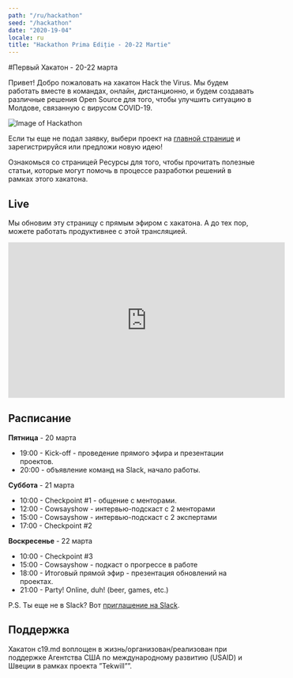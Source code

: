 ```yaml
---
path: "/ru/hackathon"
seed: "/hackathon"
date: "2020-19-04"
locale: ru
title: "Hackathon Prima Ediție - 20-22 Martie"
---
```


#Первый Хакатон - 20-22 марта

Привет! Добро пожаловать на хакатон Hack the Virus. Мы будем работать вместе в командах, онлайн, дистанционно, и будем создавать различные решения Open Source для того, чтобы улучшить ситуацию в Молдове, связанную с вирусом COVID-19.

![Image of Hackathon](https://scontent-mad1-1.xx.fbcdn.net/v/t1.0-9/s960x960/89985803_1544782272357860_6839688882909347840_o.jpg?_nc_cat=101&_nc_sid=b386c4&_nc_ohc=JVZ1drn33tAAX8jzC-N&_nc_ht=scontent-mad1-1.xx&_nc_tp=7&oh=457accca53a60f39ad51685117452bae&oe=5E98B081)

Если ты еще не подал заявку, выбери проект на [главной странице](https://c19.md) и зарегистрируйся или предложи новую идею!

Ознакомься со страницей Ресурсы для того, чтобы прочитать полезные статьи, которые могут помочь в процессе разработки решений в рамках этого хакатона.

## Live

Мы обновим эту страницу с прямым эфиром с хакатона. А до тех пор, можете работать продуктивнее с этой трансляцией.

<center>
  <iframe width="560" height="315" src="https://www.youtube.com/embed/5qap5aO4i9A" frameborder="0" allow="accelerometer; autoplay; encrypted-media; gyroscope; picture-in-picture" allowfullscreen></iframe>
</center>

## Расписание

**Пятница** - 20 марта

- 19:00 - Kick-off - проведение прямого эфира и презентации проектов.
- 20:00 - объявление команд на Slack, начало работы.


**Суббота** - 21 марта

- 10:00 - Checkpoint #1 - общение с менторами.
- 12:00 - Cowsayshow - интервью-подскаст с 2 менторами
- 15:00 - Cowsayshow - интервью-подскаст с 2 экспертами
- 17:00 - Checkpoint #2 


**Воскресенье** - 22 марта 

- 10:00 - Checkpoint #3
- 15:00 - Cowsayshow - подкаст о прогрессе в работе
- 18:00 - Итоговый прямой эфир  - презентация обновлений на проектах.
- 21:00 - Party! Online, duh! (beer, games, etc.)

P.S. Ты еще не в Slack? Вот [приглашение на Slack](https://join.slack.com/t/c19md/shared_invite/zt-crwaj52o-t7WS8QBy2cM78eYd4fEhxw).

## Поддержка

Хакатон с19.md воплощен в жизнь/организован/реализован при поддержке Агентства США по международному развитию (USAID) и Швеции в рамках проекта ”Tekwill””.

